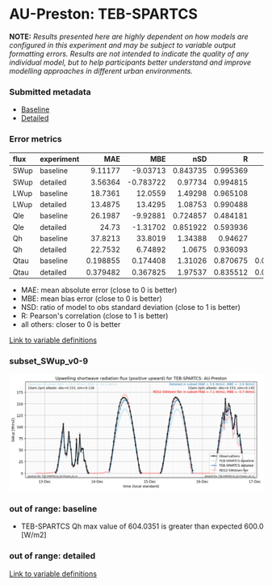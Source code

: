 # AU-Preston: TEB-SPARTCS

**NOTE:** *Results presented here are highly dependent on how models are configured in this experiment and may be subject to variable output formatting errors. Results are not intended to indicate the quality of any individual model, but to help participants better understand and improve modelling approaches in different urban environments.*

### Submitted metadata

- [Baseline](TEB-SPARTCS_AU-Preston_baseline_attrs.md)
- [Detailed](TEB-SPARTCS_AU-Preston_detailed_attrs.md)

### Error metrics

| flux   | experiment   |       MAE |       MBE |      nSD |        R |        5th |       95th |      RMSE |    cRMSE |      AMBE |     1-nSD |        1-R |   nSkewness |   nKurtosis |   Overlap |
|:-------|:-------------|----------:|----------:|---------:|---------:|-----------:|-----------:|----------:|---------:|----------:|----------:|-----------:|------------:|------------:|----------:|
| SWup   | baseline     |  9.11177  | -9.03713  | 0.843735 | 0.995369 |  1.24082   |  22.7889   | 12.3142   | 0.179535 |  9.03713  | 0.156264  | 0.00463066 | 0.000348123 |   0.0199314 | 0.0880492 |
| SWup   | detailed     |  3.56364  | -0.783722 | 0.97734  | 0.994815 |  1.12197   |   3.53818  |  4.87138  | 0.103193 |  0.783722 | 0.02266   | 0.0051851  | 0.0625728   |   0.0927068 | 0.0787525 |
| LWup   | baseline     | 18.7361   | 12.0559   | 1.49298  | 0.965108 |  8.67511   |  63.2796   | 27.5429   | 0.589246 | 12.0559   | 0.492973  | 0.0348921  | 0.139646    |   0.140722  | 0.122051  |
| LWup   | detailed     | 13.4875   | 13.4295   | 1.08753  | 0.990488 |  8.43034   |  21.5302   | 15.1798   | 0.168378 | 13.4295   | 0.0875327 | 0.0095119  | 0.0082362   |   0.0847308 | 0.142015  |
| Qle    | baseline     | 26.1987   | -9.92881  | 0.724857 | 0.484181 |  9.72236   |  36.5518   | 45.4023   | 0.907465 |  9.92881  | 0.275144  | 0.515819   | 0.759094    |   1.29945   | 0.267733  |
| Qle    | detailed     | 24.73     | -1.31702  | 0.851922 | 0.593936 |  5.55242   |  13.5949   | 41.2681   | 0.844865 |  1.31702  | 0.148079  | 0.406064   | 0.280375    |   0.160978  | 0.0811201 |
| Qh     | baseline     | 37.8213   | 33.8019   | 1.34388  | 0.94627  | 21.0887    | 122.235    | 57.921    | 0.512512 | 33.8019   | 0.343883  | 0.0537299  | 0.0411401   |   0.0325104 | 0.289252  |
| Qh     | detailed     | 22.7532   |  6.74892  | 1.0675   | 0.936093 |  1.91456   |  25.4882   | 35.1149   | 0.375494 |  6.74892  | 0.0674958 | 0.0639068  | 0.0754295   |   0.169251  | 0.148263  |
| Qtau   | baseline     |  0.198855 |  0.174408 | 1.31026  | 0.870675 |  0.0296658 |   0.35012  |  0.26853  | 0.659669 |  0.174408 | 0.310266  | 0.129325   | 0.196961    |   0.347501  | 0.231811  |
| Qtau   | detailed     |  0.379482 |  0.367825 | 1.97537  | 0.835512 |  0.0192404 |   0.955909 |  0.537303 | 1.26538  |  0.367825 | 0.975372  | 0.164488   | 0.261487    |   0.488975  | 0.317509  |

 - MAE: mean absolute error (close to 0 is better)
 - MBE: mean bias error (close to 0 is better)
 - NSD: ratio of model to obs standard deviation (close to 1 is better)
 - R: Pearson's correlation (close to 1 is better)
 - all others: closer to 0 is better

[Link to variable definitions](../modelattrs/variable_definitions.md)

### <a name="subset_swup_v0-9"></a>subset_SWup_v0-9
[![TEB-SPARTCS_AU-Preston_subset_SWup_v0-9.png](TEB-SPARTCS_AU-Preston_subset_SWup_v0-9.png)](TEB-SPARTCS_AU-Preston_subset_SWup_v0-9.png)

### out of range: baseline

 - TEB-SPARTCS Qh max value of 604.0351 is greater than expected 600.0 [W/m2]

### out of range: detailed



[Link to variable definitions](../modelattrs/variable_definitions.md)

